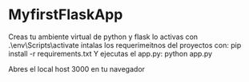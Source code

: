 # MyfirstFlaskApp

Creas tu ambiente virtual de python y flask
lo activas con .\env\Scripts\activate
intalas los requerimeitnos del proyectos con:
pip install -r requirements.txt
Y ejecutas el app.py:
python app.py

Abres el local host 3000 en tu navegador